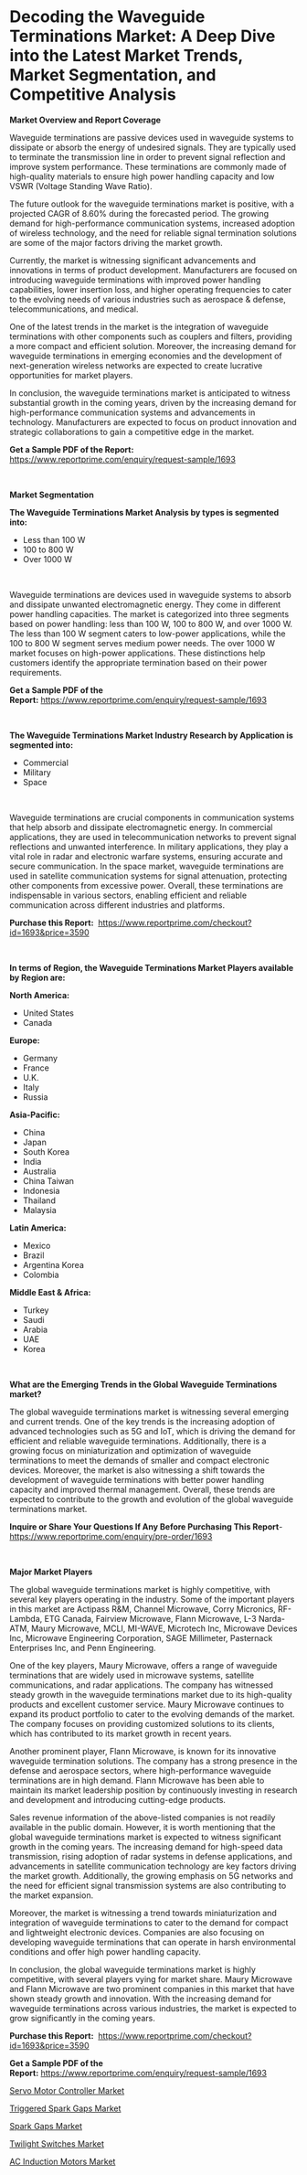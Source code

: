 <p><h1>Decoding the Waveguide Terminations Market: A Deep Dive into the Latest Market Trends, Market Segmentation, and Competitive Analysis</h1></p><p><strong>Market Overview and Report Coverage</strong></p>
<p><p>Waveguide terminations are passive devices used in waveguide systems to dissipate or absorb the energy of undesired signals. They are typically used to terminate the transmission line in order to prevent signal reflection and improve system performance. These terminations are commonly made of high-quality materials to ensure high power handling capacity and low VSWR (Voltage Standing Wave Ratio).</p><p>The future outlook for the waveguide terminations market is positive, with a projected CAGR of 8.60% during the forecasted period. The growing demand for high-performance communication systems, increased adoption of wireless technology, and the need for reliable signal termination solutions are some of the major factors driving the market growth.</p><p>Currently, the market is witnessing significant advancements and innovations in terms of product development. Manufacturers are focused on introducing waveguide terminations with improved power handling capabilities, lower insertion loss, and higher operating frequencies to cater to the evolving needs of various industries such as aerospace & defense, telecommunications, and medical.</p><p>One of the latest trends in the market is the integration of waveguide terminations with other components such as couplers and filters, providing a more compact and efficient solution. Moreover, the increasing demand for waveguide terminations in emerging economies and the development of next-generation wireless networks are expected to create lucrative opportunities for market players.</p><p>In conclusion, the waveguide terminations market is anticipated to witness substantial growth in the coming years, driven by the increasing demand for high-performance communication systems and advancements in technology. Manufacturers are expected to focus on product innovation and strategic collaborations to gain a competitive edge in the market.</p></p>
<p><strong>Get a Sample PDF of the Report:</strong> <a href="https://www.reportprime.com/enquiry/request-sample/1693">https://www.reportprime.com/enquiry/request-sample/1693</a></p>
<p>&nbsp;</p>
<p><strong>Market Segmentation</strong></p>
<p><strong>The Waveguide Terminations Market Analysis by types is segmented into:</strong></p>
<p><ul><li>Less than 100 W</li><li>100 to 800 W</li><li>Over 1000 W</li></ul></p>
<p>&nbsp;</p>
<p><p>Waveguide terminations are devices used in waveguide systems to absorb and dissipate unwanted electromagnetic energy. They come in different power handling capacities. The market is categorized into three segments based on power handling: less than 100 W, 100 to 800 W, and over 1000 W. The less than 100 W segment caters to low-power applications, while the 100 to 800 W segment serves medium power needs. The over 1000 W market focuses on high-power applications. These distinctions help customers identify the appropriate termination based on their power requirements.</p></p>
<p><strong>Get a Sample PDF of the Report:</strong>&nbsp;<a href="https://www.reportprime.com/enquiry/request-sample/1693">https://www.reportprime.com/enquiry/request-sample/1693</a></p>
<p>&nbsp;</p>
<p><strong>The Waveguide Terminations Market Industry Research by Application is segmented into:</strong></p>
<p><ul><li>Commercial</li><li>Military</li><li>Space</li></ul></p>
<p>&nbsp;</p>
<p><p>Waveguide terminations are crucial components in communication systems that help absorb and dissipate electromagnetic energy. In commercial applications, they are used in telecommunication networks to prevent signal reflections and unwanted interference. In military applications, they play a vital role in radar and electronic warfare systems, ensuring accurate and secure communication. In the space market, waveguide terminations are used in satellite communication systems for signal attenuation, protecting other components from excessive power. Overall, these terminations are indispensable in various sectors, enabling efficient and reliable communication across different industries and platforms.</p></p>
<p><strong>Purchase this Report:</strong>&nbsp; <a href="https://www.reportprime.com/checkout?id=1693&price=3590">https://www.reportprime.com/checkout?id=1693&price=3590</a></p>
<p>&nbsp;</p>
<p><strong>In terms of Region, the Waveguide Terminations Market Players available by Region are:</strong></p>
<p>
    <p> <strong> North America: </strong>
        <ul>
            <li>United States</li>
            <li>Canada</li>
        </ul>
        </p> 
    <p> <strong> Europe: </strong>
        <ul>
            <li>Germany</li>
            <li>France</li>
            <li>U.K.</li>
            <li>Italy</li>
            <li>Russia</li>
        </ul>
        </p> 
    <p> <strong> Asia-Pacific: </strong>
        <ul>
            <li>China</li>
            <li>Japan</li>
            <li>South Korea</li>
            <li>India</li>
            <li>Australia</li>
            <li>China Taiwan</li>
            <li>Indonesia</li>
            <li>Thailand</li>
            <li>Malaysia</li>
        </ul>
        </p> 
    <p> <strong> Latin America: </strong>
        <ul>
            <li>Mexico</li>
            <li>Brazil</li>
            <li>Argentina Korea</li>
            <li>Colombia</li>
        </ul>
        </p> 
    <p> <strong> Middle East & Africa: </strong>
        <ul>
            <li>Turkey</li>
            <li>Saudi</li>
            <li>Arabia</li>
            <li>UAE</li>
            <li>Korea</li>
        </ul>
    </p>
    </p>
<p>&nbsp;</p>
<p><strong>What are the Emerging Trends in the Global Waveguide Terminations market?</strong></p>
<p><p>The global waveguide terminations market is witnessing several emerging and current trends. One of the key trends is the increasing adoption of advanced technologies such as 5G and IoT, which is driving the demand for efficient and reliable waveguide terminations. Additionally, there is a growing focus on miniaturization and optimization of waveguide terminations to meet the demands of smaller and compact electronic devices. Moreover, the market is also witnessing a shift towards the development of waveguide terminations with better power handling capacity and improved thermal management. Overall, these trends are expected to contribute to the growth and evolution of the global waveguide terminations market.</p></p>
<p><strong>Inquire or Share Your Questions If Any Before Purchasing This Report</strong>- <a href="https://www.reportprime.com/enquiry/pre-order/1693">https://www.reportprime.com/enquiry/pre-order/1693</a></p>
<p>&nbsp;</p>
<p><strong>Major Market Players</strong></p>
<p><p>The global waveguide terminations market is highly competitive, with several key players operating in the industry. Some of the important players in this market are Actipass R&M, Channel Microwave, Corry Micronics, RF-Lambda, ETG Canada, Fairview Microwave, Flann Microwave, L-3 Narda-ATM, Maury Microwave, MCLI, MI-WAVE, Microtech Inc, Microwave Devices Inc, Microwave Engineering Corporation, SAGE Millimeter, Pasternack Enterprises Inc, and Penn Engineering.</p><p>One of the key players, Maury Microwave, offers a range of waveguide terminations that are widely used in microwave systems, satellite communications, and radar applications. The company has witnessed steady growth in the waveguide terminations market due to its high-quality products and excellent customer service. Maury Microwave continues to expand its product portfolio to cater to the evolving demands of the market. The company focuses on providing customized solutions to its clients, which has contributed to its market growth in recent years.</p><p>Another prominent player, Flann Microwave, is known for its innovative waveguide termination solutions. The company has a strong presence in the defense and aerospace sectors, where high-performance waveguide terminations are in high demand. Flann Microwave has been able to maintain its market leadership position by continuously investing in research and development and introducing cutting-edge products.</p><p>Sales revenue information of the above-listed companies is not readily available in the public domain. However, it is worth mentioning that the global waveguide terminations market is expected to witness significant growth in the coming years. The increasing demand for high-speed data transmission, rising adoption of radar systems in defense applications, and advancements in satellite communication technology are key factors driving the market growth. Additionally, the growing emphasis on 5G networks and the need for efficient signal transmission systems are also contributing to the market expansion.</p><p>Moreover, the market is witnessing a trend towards miniaturization and integration of waveguide terminations to cater to the demand for compact and lightweight electronic devices. Companies are also focusing on developing waveguide terminations that can operate in harsh environmental conditions and offer high power handling capacity.</p><p>In conclusion, the global waveguide terminations market is highly competitive, with several players vying for market share. Maury Microwave and Flann Microwave are two prominent companies in this market that have shown steady growth and innovation. With the increasing demand for waveguide terminations across various industries, the market is expected to grow significantly in the coming years.</p></p>
<p><strong>Purchase this Report:</strong>&nbsp;&nbsp;<a href="https://www.reportprime.com/checkout?id=1693&price=3590">https://www.reportprime.com/checkout?id=1693&price=3590</a></p>
<p></p>
<p><strong>Get a Sample PDF of the Report:</strong>&nbsp;<a href="https://www.reportprime.com/enquiry/request-sample/1693">https://www.reportprime.com/enquiry/request-sample/1693</a></p>
<p><p><a href="https://github.com/mharielmesa/Market-Research-Report-List-1/blob/main/servo-motor-controller-market.md">Servo Motor Controller Market</a></p><p><a href="https://github.com/nicoletavirag/Market-Research-Report-List-1/blob/main/triggered-spark-gaps-market.md">Triggered Spark Gaps Market</a></p><p><a href="https://github.com/wwwkeltoum/Market-Research-Report-List-1/blob/main/spark-gaps-market.md">Spark Gaps Market</a></p><p><a href="https://github.com/zeberleansnyderallisonwjfli/Market-Research-Report-List-1/blob/main/twilight-switches-market.md">Twilight Switches Market</a></p><p><a href="https://github.com/changoleonlaverguenzanoexiste/Market-Research-Report-List-1/blob/main/ac-induction-motors-market.md">AC Induction Motors Market</a></p></p>